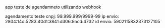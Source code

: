 app teste de agendamneto utilizando webhook


agendamento teste
cnpj: 99.999.999/9999-99
ip envio: 2804:14d:5283:40d1:3841:d306:9acd:4732
id envio: 5902115832373127105